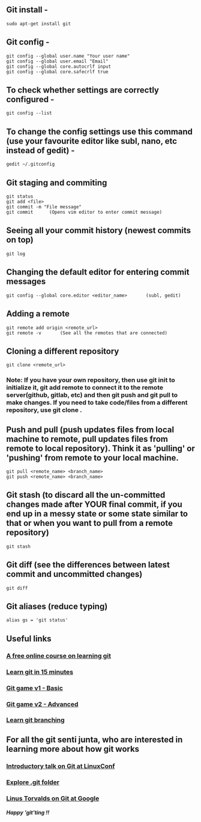 ## Git install -
	sudo apt-get install git

## Git config - 
	
	git config --global user.name "Your user name"
	git config --global user.email "Email"
	git config --global core.autocrlf input
	git config --global core.safecrlf true
	

## To check whether settings are correctly configured - 
	git config --list

## To change the config settings use this command (use your favourite editor like subl, nano, etc instead of gedit) -
	gedit ~/.gitconfig 				

## Git staging and commiting
	
	git status
	git add <file>
	git commit -m "File message" 
	git commit 		(Opens vim editor to enter commit message)


## Seeing all your commit history (newest commits on top) 
	git log 

## Changing the default editor for entering commit messages 
	git config --global core.editor <editor_name> 		(subl, gedit)

## Adding a remote 
	
	git remote add origin <remote_url>
	git remote -v 		(See all the remotes that are connected)

## Cloning a different repository
	git clone <remote_url>

### **Note**: If you have your own repository, then use git init to initialize it, git add remote to connect it to the remote server(github, gitlab, etc) and then git push and git pull to make changes. If you need to take code/files from a different repository, use git clone <url>.

## Push and pull (push updates files from local machine to remote, pull updates files from remote to local repository). Think it as 'pulling' or 'pushing' from remote to your local machine.

	
	git pull <remote_name> <branch_name>
	git push <remote_name> <branch_name>
	
## Git stash (to discard all the un-committed changes made after YOUR final commit, if you end up in a messy state or some state similar to that or when you want to pull from a remote repository)
	git stash

## Git diff (see the differences between latest commit and uncommitted changes)
	git diff

## Git aliases (reduce typing)
	alias gs = 'git status'

## Useful links
### [A free online course on learning git](https://www.udacity.com/course/how-to-use-git-and-github--ud775)
### [Learn git in 15 minutes](https://try.github.io/levels/1/challenges/1)
### [Git game v1 - Basic](https://github.com/git-game/git-game)
### [Git game v2 - Advanced ](https://github.com/git-game/git-game-v2)
### [Learn git branching](https://pcottle.github.io/learnGitBranching/)

## For all the git senti junta, who are interested in learning more about how git works
### [Introductory talk on Git at LinuxConf](https://www.youtube.com/watch?v=3m7BgIvC-uQ )
### [Explore .git folder](https://www.youtube.com/watch?v=dBSHLb1B8sw)
### [Linus Torvalds on Git at Google](https://www.youtube.com/watch?v=4XpnKHJAok8)

##### Happy 'git'ting !!
